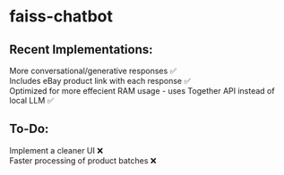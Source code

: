 # faiss-chatbot

## Recent Implementations:

More conversational/generative responses ✅ <br/>
Includes eBay product link with each response ✅ <br/>
Optimized for more effecient RAM usage - uses Together API instead of local LLM ✅ <br/>

## To-Do:

Implement a cleaner UI ❌ <br/>
Faster processing of product batches ❌ <br/>








